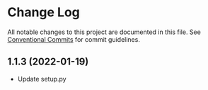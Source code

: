 # Change Log

All notable changes to this project are documented in this file.
See [Conventional Commits](https://conventionalcommits.org) for commit guidelines.

## 1.1.3 (2022-01-19)

* Update setup.py

